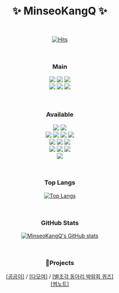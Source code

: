 <h1 align="center">✨ MinseoKangQ ✨</h1>

<br>

<div align="center">

[![Hits](https://hits.seeyoufarm.com/api/count/incr/badge.svg?url=https%3A%2F%2Fgithub.com%2FMinseoKangQ%2Fhit-counter&count_bg=%233DB9C8&title_bg=%23686868&icon=&icon_color=%23E7E7E7&title=hits&edge_flat=false)](https://hits.seeyoufarm.com)

</div>

<br>

<h3 align="center">Main</h3>
<p align="center">

<img src="https://img.shields.io/badge/Java-007396?style=for-the-badge&logo=Java&logoColor=white"/>
<img src="https://img.shields.io/badge/SpringBoot-6DB33F?style=for-the-badge&logo=SpringBoot&logoColor=white"/>
<img src="https://img.shields.io/badge/JPA-6DB33F?style=for-the-badge&logo=JPA&logoColor=white"/>
<br>
<img src="https://img.shields.io/badge/AWS-232F3E?style=for-the-badge&logo=amazonaws&logoColor=white"/>
<img src="https://img.shields.io/badge/Ubuntu-E95420?style=for-the-badge&logo=Ubuntu&logoColor=white"/>
<img src="https://img.shields.io/badge/Github-black?style=for-the-badge&logo=Github&logoColor=white"/>

</p> 
<br>

<h3 align="center">Available</h3>
<p align="center">
    
<img src="https://img.shields.io/badge/C-A8B9CC?style=for-the-badge&logo=C&logoColor=white"/> 
<img src="https://img.shields.io/badge/C++-00599C?style=for-the-badge&logo=C%2B%2B&logoColor=white"/>
<br>
<img src="https://img.shields.io/badge/HTML5-E34F26?style=for-the-badge&logo=HTML5&logoColor=white"/>
<img src="https://img.shields.io/badge/CSS3-1572B6?style=for-the-badge&logo=CSS3&logoColor=white"/>
<img src="https://img.shields.io/badge/JavaScript-F7DF1E?style=for-the-badge&logo=JavaScript&logoColor=white"/>
<img src="https://img.shields.io/badge/React-61DAFB?style=for-the-badge&logo=React&logoColor=black"/>
<br>
<img src="https://img.shields.io/badge/Node.js-339933?style=for-the-badge&logo=Node.js&logoColor=white"/>
<img src="https://img.shields.io/badge/Python-3766AB?style=for-the-badge&logo=Python&logoColor=white"/>
<img src="https://img.shields.io/badge/Kotlin-7F52FF?style=for-the-badge&logo=Kotlin&logoColor=white"/>
<br>
<img src="https://img.shields.io/badge/Flask-000000?style=for-the-badge&logo=Flask&logoColor=white"/>
<img src="https://img.shields.io/badge/MQTT-660066?style=for-the-badge&logo=MQTT&logoColor=white"/>
<img src="https://img.shields.io/badge/Django-092E20?style=for-the-badge&logo=Django&logoColor=white)"/>
<br>
<img src="https://img.shields.io/badge/MySQL-4479A1?style=for-the-badge&logo=MySQL&logoColor=white"/>
</p>
<br>

<div align=center>
    
<h3 align="center">Top Langs </h3>

[![Top Langs](https://github-readme-stats.vercel.app/api/top-langs/?username=MinseoKangQ&langs_count=10&layout=compact&theme=merko)]()

<br>


<h3 align="center">GitHub Stats</h3>

[![MinseoKangQ's GitHub stats](https://github-readme-stats.vercel.app/api?username=MinseoKangQ&theme=tokyonight&count_private=true)]()

<br>

<h3 align="center">Projects</h3>

<div align="center">

<a href="https://github.com/GomGomLeee/gomgom-back">[곰곰이]</a> / <a href="https://github.com/Likelion-All-Together/all-together">[다모여]</a> / <a href="https://github.com/PieceOfStar/quiz-2023-2"> [별조각 동아리 박람회 퀴즈]</a>
<br><a href="https://github.com/MinseoKangQ/springboot-server">[썸노트]</a>

</div>
